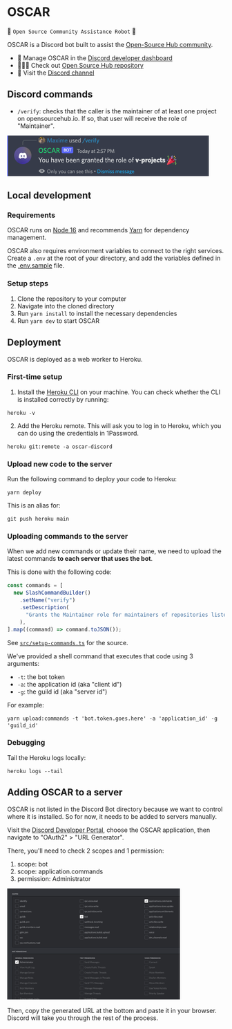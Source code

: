 # OSCAR

🤖 `Open Source Community Assistance Robot` 🤖

OSCAR is a Discord bot built to assist the [Open-Source Hub community](https://opensourcehub.io).

- 🔧 Manage OSCAR in the [Discord developer dashboard](https://discord.com/developers/applications)
- 👩🏿‍💻 Check out [Open Source Hub repository](https://github.com/Codesee-io/opensourcehub)
- 👾 Visit the [Discord channel](https://discord.gg/opensource)

## Discord commands

- `/verify`: checks that the caller is the maintainer of at least one project on opensourcehub.io. If so, that user will receive the role of "Maintainer".

<img src="./docs/verify.png" width="467" />

## Local development

### Requirements

OSCAR runs on [Node 16](https://nodejs.org/en/download/) and recommends [Yarn](https://classic.yarnpkg.com/lang/en/docs/install/) for dependency management.

OSCAR also requires environment variables to connect to the right services. Create a `.env` at the root of your directory, and add the variables defined in the [.env.sample](.env.sample) file.

### Setup steps

1. Clone the repository to your computer
2. Navigate into the cloned directory
3. Run `yarn install` to install the necessary dependencies
4. Run `yarn dev` to start OSCAR

## Deployment

OSCAR is deployed as a web worker to Heroku.

### First-time setup

1. Install the [Heroku CLI](https://devcenter.heroku.com/articles/heroku-cli#install-the-heroku-cli) on your machine. You can check whether the CLI is installed correctly by running:

```
heroku -v
```

2. Add the Heroku remote. This will ask you to log in to Heroku, which you can do using the credentials in 1Password.

```
heroku git:remote -a oscar-discord
```

### Upload new code to the server

Run the following command to deploy your code to Heroku:

```
yarn deploy
```

This is an alias for:

```
git push heroku main
```

### Uploading commands to the server

When we add new commands or update their name, we need to upload the latest commands **to each server that uses the bot**.

This is done with the following code:

```js
const commands = [
  new SlashCommandBuilder()
    .setName("verify")
    .setDescription(
      "Grants the Maintainer role for maintainers of repositories listed on opensourcehub.io"
    ),
].map((command) => command.toJSON());
```

See [`src/setup-commands.ts`](./src/setup-commands.ts) for the source.

We've provided a shell command that executes that code using 3 arguments:

- `-t`: the bot token
- `-a`: the application id (aka "client id")
- `-g`: the guild id (aka "server id")

For example:

```
yarn upload:commands -t 'bot.token.goes.here' -a 'application_id' -g 'guild_id'
```

### Debugging

Tail the Heroku logs locally:

```
heroku logs --tail
```

## Adding OSCAR to a server

OSCAR is not listed in the Discord Bot directory because we want to control where it is installed. So for now, it needs to be added to servers manually.

Visit the [Discord Developer Portal](https://discord.com/developers/applications/), choose the OSCAR application, then navigate to "OAuth2" > "URL Generator".

There, you'll need to check 2 scopes and 1 permission:

1. scope: bot
2. scope: application.commands
3. permission: Administrator

<img src="./docs/scopes.png" width="400" />

Then, copy the generated URL at the bottom and paste it in your browser. Discord will take you through the rest of the process.
